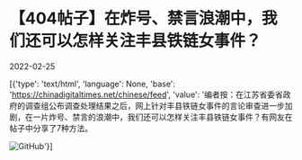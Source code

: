 # 【404帖子】在炸号、禁言浪潮中，我们还可以怎样关注丰县铁链女事件？

2022-02-25

[{'type': 'text/html', 'language': None, 'base': 'https://chinadigitaltimes.net/chinese/feed', 'value': '编者按：在江苏省委省政府的调查组公布调查处理结果之后，网上针对丰县铁链女事件的言论审查进一步加剧，在一片炸号、禁言的浪潮中，我们还可以怎样关注丰县铁链女事件？有网友在帖子中分享了7种方法。

![GitHub](https://chinadigitaltimes.net/chinese/files/2022/02/IMG_0071.jpg)'}]